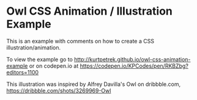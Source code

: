 # Owl CSS Animation / Illustration Example

This is an example with comments on how to create a CSS illustration/animation.

To view the example go to http://kurtpetrek.github.io/owl-css-animation-example or on codepen.io at https://codepen.io/KPCodes/pen/RKBZbg?editors=1100

This illustration was inspired by Alfrey Davilla's Owl on dribbble.com, https://dribbble.com/shots/3269969-Owl